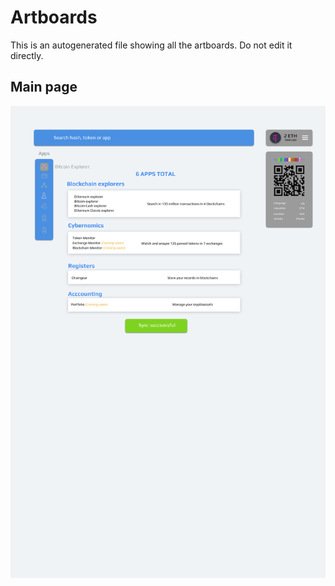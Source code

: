 # Artboards

This is an autogenerated file showing all the artboards. Do not edit it directly.

## Main page

![Main page](./.exportedArtboards/Main_page/Main%20page.png)

